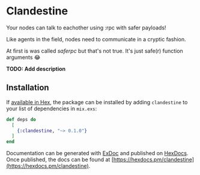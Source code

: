 # Clandestine

Your nodes can talk to eachother using :rpc with safer payloads!

Like agents in the field, nodes need to communicate in a cryptic fashion.

At first is was called _saferpc_ but that's not true. It's just safe(r) function arguments :joy:

**TODO: Add description**

## Installation

If [available in Hex](https://hex.pm/docs/publish), the package can be installed
by adding `clandestine` to your list of dependencies in `mix.exs`:

```elixir
def deps do
  [
    {:clandestine, "~> 0.1.0"}
  ]
end
```

Documentation can be generated with [ExDoc](https://github.com/elixir-lang/ex_doc)
and published on [HexDocs](https://hexdocs.pm). Once published, the docs can
be found at [https://hexdocs.pm/clandestine](https://hexdocs.pm/clandestine).

